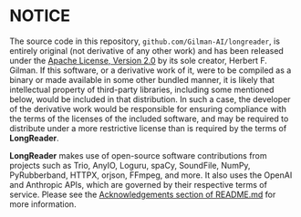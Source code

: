 # NOTICE

The source code in this repository, `github.com/Gilman-AI/longreader`, is entirely original (not derivative of any other work) and has been released under the [Apache License, Version 2.0](https://www.apache.org/licenses/LICENSE-2.0) by its sole creator, Herbert F. Gilman. If this software, or a derivative work of it, were to be compiled as a binary or made available in some other bundled manner, it is likely that intellectual property of third-party libraries, including some mentioned below, would be included in that distribution. In such a case, the developer of the derivative work would be responsible for ensuring compliance with the terms of the licenses of the included software, and may be required to distribute under a more restrictive license than is required by the terms of **LongReader**.

**LongReader** makes use of open-source software contributions from projects such as Trio, AnyIO, Loguru, spaCy, SoundFile, NumPy, PyRubberband, HTTPX, orjson, FFmpeg, and more. It also uses the OpenAI and Anthropic APIs, which are governed by their respective terms of service. Please see the [Acknowledgements section of README.md](README.md#acknowledgements) for more information.
